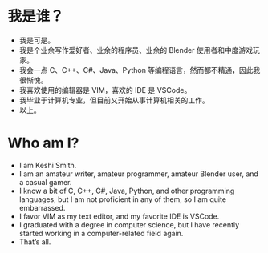 # 我是谁？
- 我是可是。
- 我是个业余写作爱好者、业余的程序员、业余的 Blender 使用者和中度游戏玩家。
- 我会一点 C、C++、C#、Java、Python 等编程语言，然而都不精通，因此我很惭愧。
- 我喜欢使用的编辑器是 VIM，喜欢的 IDE 是 VSCode。
- 我毕业于计算机专业，但目前又开始从事计算机相关的工作。
- 以上。

# Who am I?
- I am Keshi Smith.
- I am an amateur writer, amateur programmer, amateur Blender user, and a casual gamer.
- I know a bit of C, C++, C#, Java, Python, and other programming languages, but I am not proficient in any of them, so I am quite embarrassed.
- I favor VIM as my text editor, and my favorite IDE is VSCode.
- I graduated with a degree in computer science, but I have recently started working in a computer-related field again.
- That’s all.
